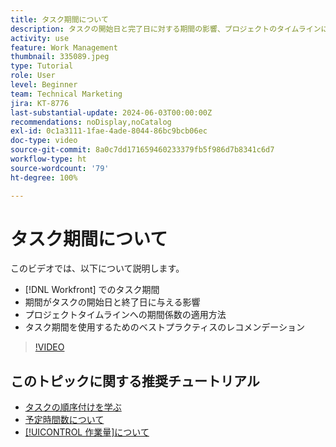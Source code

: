 ```yaml
---
title: タスク期間について
description: タスクの開始日と完了日に対する期間の影響、プロジェクトのタイムラインに対する期間の影響、タスク期間を使用するためのベストプラクティスを説明します。
activity: use
feature: Work Management
thumbnail: 335089.jpeg
type: Tutorial
role: User
level: Beginner
team: Technical Marketing
jira: KT-8776
last-substantial-update: 2024-06-03T00:00:00Z
recommendations: noDisplay,noCatalog
exl-id: 0c1a3111-1fae-4ade-8044-86bc9bcb06ec
doc-type: video
source-git-commit: 8a0c7dd171659460233379fb5f986d7b8341c6d7
workflow-type: ht
source-wordcount: '79'
ht-degree: 100%

---
```


# タスク期間について

このビデオでは、以下について説明します。

*  [!DNL Workfront] でのタスク期間
* 期間がタスクの開始日と終了日に与える影響
* プロジェクトタイムラインへの期間係数の適用方法
* タスク期間を使用するためのベストプラクティスのレコメンデーション

>[!VIDEO](https://video.tv.adobe.com/v/335089/?quality=12&learn=on)

## このトピックに関する推奨チュートリアル

* [タスクの順序付けを学ぶ](/help/manage-work/tasks/learn-to-sequence-tasks.md)
* [予定時間数について](/help/manage-work/tasks/understand-planned-hours.md)
* [[!UICONTROL 作業量]について](/help/manage-work/tasks/understand-work-effort.md)

